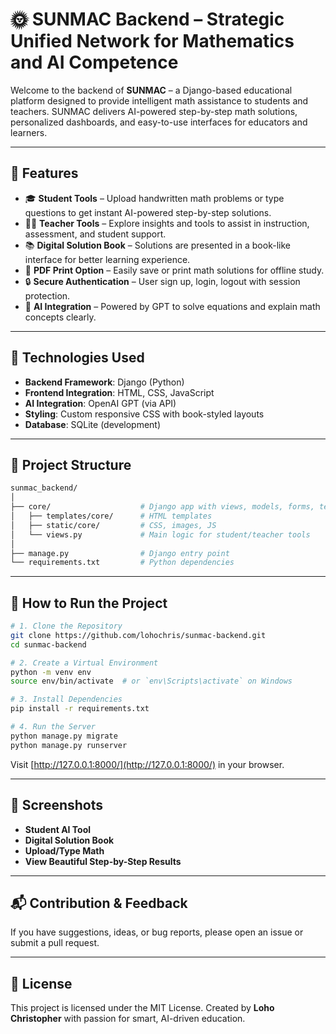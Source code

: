 # 🌞 SUNMAC Backend – Strategic Unified Network for Mathematics and AI Competence

Welcome to the backend of **SUNMAC** – a Django-based educational platform designed to provide intelligent math assistance to students and teachers. SUNMAC delivers AI-powered step-by-step math solutions, personalized dashboards, and easy-to-use interfaces for educators and learners.

---

## 🚀 Features

* 🎓 **Student Tools** – Upload handwritten math problems or type questions to get instant AI-powered step-by-step solutions.
* 👩‍🏫 **Teacher Tools** – Explore insights and tools to assist in instruction, assessment, and student support.
* 📚 **Digital Solution Book** – Solutions are presented in a book-like interface for better learning experience.
* 📄 **PDF Print Option** – Easily save or print math solutions for offline study.
* 🔒 **Secure Authentication** – User sign up, login, logout with session protection.
* 🧠 **AI Integration** – Powered by GPT to solve equations and explain math concepts clearly.

---

## 💠 Technologies Used

* **Backend Framework**: Django (Python)
* **Frontend Integration**: HTML, CSS, JavaScript
* **AI Integration**: OpenAI GPT (via API)
* **Styling**: Custom responsive CSS with book-styled layouts
* **Database**: SQLite (development)

---

## 📁 Project Structure

```bash
sunmac_backend/
│
├── core/                    # Django app with views, models, forms, templates
│   ├── templates/core/      # HTML templates
│   ├── static/core/         # CSS, images, JS
│   └── views.py             # Main logic for student/teacher tools
│
├── manage.py                # Django entry point
└── requirements.txt         # Python dependencies
```

---

## 🚦 How to Run the Project

```bash
# 1. Clone the Repository
git clone https://github.com/lohochris/sunmac-backend.git
cd sunmac-backend

# 2. Create a Virtual Environment
python -m venv env
source env/bin/activate  # or `env\Scripts\activate` on Windows

# 3. Install Dependencies
pip install -r requirements.txt

# 4. Run the Server
python manage.py migrate
python manage.py runserver
```

Visit [http://127.0.0.1:8000/](http://127.0.0.1:8000/) in your browser.

---

## 📸 Screenshots

* **Student AI Tool**
* **Digital Solution Book**
* **Upload/Type Math**
* **View Beautiful Step-by-Step Results**

---

## 📬 Contribution & Feedback

If you have suggestions, ideas, or bug reports, please open an issue or submit a pull request.

---

## 📄 License

This project is licensed under the MIT License.
Created by **Loho Christopher** with passion for smart, AI-driven education.
